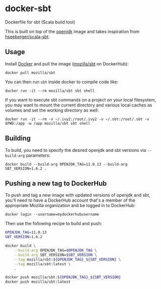 # docker-sbt
Dockerfile for sbt (Scala build tool)

This is built on top of the
[openjdk](https://hub.docker.com/_/openjdk/) image
and takes inspiration from
[hseeberger/scala-sbt](https://github.com/hseeberger/scala-sbt).

## Usage

Install [Docker](https://www.docker.com/) and pull the image
([mozilla/sbt](https://hub.docker.com/r/mozilla/sbt/) on DockerHub):

    docker pull mozilla/sbt

You can then run `sbt` inside docker to compile code like:

    docker run -it --rm mozilla/sbt sbt shell

If you want to execute sbt commands on a project on your local
filesystem, you may want to mount the current directory and various
local caches as volumes and set the working directory as well:

    docker run -it --rm -v ~/.ivy2:/root/.ivy2 -v ~/.sbt:/root/.sbt -v $PWD:/app -w /app mozilla/sbt sbt shell

## Building

To build, you need to specify the desired openjdk and sbt versions via
`--build-arg` parameters:

    docker build --build-arg OPENJDK_TAG=11.0.13 --build-arg SBT_VERSION=1.6.2 .

## Pushing a new tag to DockerHub

To push and tag a new image with updated versions of openjdk and sbt,
you'll need to have a DockerHub account that's a member of the appropriate
Mozilla organization and be logged in to DockerHub:

    docker login --username=mydockerhubusername

Then use the following recipe to build and push:

```bash
OPENJDK_TAG=11.0.13
SBT_VERSION=1.6.2

docker build \
    --build-arg OPENJDK_TAG=$OPENJDK_TAG \
    --build-arg SBT_VERSION=$SBT_VERSION \
    --tag mozilla/sbt:${OPENJDK_TAG}_${SBT_VERSION} \
    --tag mozilla/sbt:latest \
    .

docker push mozilla/sbt:${OPENJDK_TAG}_${SBT_VERSION}
docker push mozilla/sbt:latest
```
